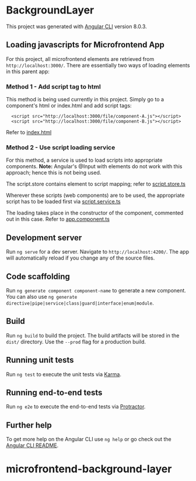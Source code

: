 # BackgroundLayer

This project was generated with [Angular CLI](https://github.com/angular/angular-cli) version 8.0.3.

## Loading javascripts for Microfrontend App
For this project, all microfrontend elements are retrieved from `http://localhost:3000/`. 
There are essentially two ways of loading elements in this parent app:

### Method 1 - Add script tag to html
This method is being used currently in this project. Simply go to a component's html or index.html and add script tags:
```
  <script src="http://localhost:3000/file/component-A.js"></script>
  <script src="http://localhost:3000/file/component-B.js"></script>
```
Refer to [index.html](./src/index.html)

### Method 2 - Use script loading service
For this method, a service is used to load scripts into appropriate components.
<b>Note:</b> Angular's @Input with elements do not work with this approach; hence this is not being used. 


The script.store contains element to script mapping; refer to [script.store.ts](./src/app/script.store.ts)

Wherever these scripts (web components) are to be used, the appropriate script has to be loaded first via [script.service.ts](./src/app/script.service.ts)

The loading takes place in the constructor of the component, commented out in this case. Refer to [app.component.ts](./src/app/app.component.ts)

## Development server

Run `ng serve` for a dev server. Navigate to `http://localhost:4200/`. The app will automatically reload if you change any of the source files.

## Code scaffolding

Run `ng generate component component-name` to generate a new component. You can also use `ng generate directive|pipe|service|class|guard|interface|enum|module`.

## Build

Run `ng build` to build the project. The build artifacts will be stored in the `dist/` directory. Use the `--prod` flag for a production build.

## Running unit tests

Run `ng test` to execute the unit tests via [Karma](https://karma-runner.github.io).

## Running end-to-end tests

Run `ng e2e` to execute the end-to-end tests via [Protractor](http://www.protractortest.org/).

## Further help

To get more help on the Angular CLI use `ng help` or go check out the [Angular CLI README](https://github.com/angular/angular-cli/blob/master/README.md).
# microfrontend-background-layer
